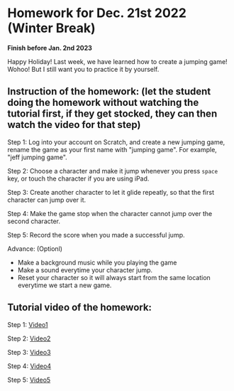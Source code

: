# Homework for Dec. 21st 2022 (Winter Break)

**Finish before Jan. 2nd 2023**

Happy Holiday! Last week, we have learned how to create a jumping game! Wohoo! But I still want you to practice it by yourself.

## Instruction of the homework: (let the student doing the homework without watching the tutorial first, if they get stocked, they can then watch the video for that step)

Step 1: Log into your account on Scratch, and create a new jumping game, rename the game as your first name with "jumping game". For example, "jeff jumping game".

Step 2: Choose a character and make it jump whenever you press `space` key, or touch the character if you are using iPad.

Step 3: Create another character to let it glide repeatly, so that the first character can jump over it.

Step 4: Make the game stop when the character cannot jump over the second character.

Step 5: Record the score when you made a successful jump.

Advance: (Optionl)

- Make a background music while you playing the game
- Make a sound everytime your character jump.
- Reset your character so it will always start from the same location everytime we start a new game.

## Tutorial video of the homework:
Step 1:
[Video1](https://scratch-fun.github.io/parent/video1349697063.mp4)

Step 2:
[Video2](https://scratch-fun.github.io/parent/video1349697063.mp4)

Step 3:
[Video3](https://scratch-fun.github.io/parent/video1349697063.mp4)

Step 4:
[Video4](https://scratch-fun.github.io/parent/video1349697063.mp4)

Step 5:
[Video5](https://scratch-fun.github.io/parent/video1349697063.mp4)
